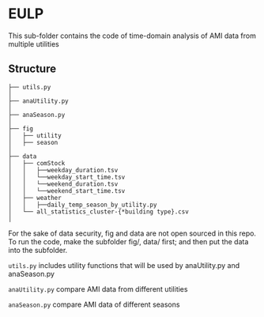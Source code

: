 # EULP
This sub-folder contains the code of time-domain analysis of AMI data from multiple utilities 

## Structure

```
├── utils.py
│
├── anaUtility.py
│
├── anaSeason.py
│
├── fig
│   ├── utility
│   ├── season
│
├── data
│   ├── comStock
│   │   ├──weekday_duration.tsv
│   │   └──weekday_start_time.tsv
│   │   └──weekend_duration.tsv
│   │   └──weekend_start_time.tsv
│   ├── weather
│   │   ├──daily_temp_season_by_utility.py
│   └── all_statistics_cluster-{*building type}.csv
│
```
For the sake of data security, fig and data are not open sourced in this repo. To run the code, make the subfolder
fig/, data/ first; and then put the data into the subfolder.


``utils.py`` includes utility functions that will be used by anaUtility.py and anaSeason.py

``anaUtility.py`` compare AMI data from different utilities

``anaSeason.py`` compare AMI data of different seasons
